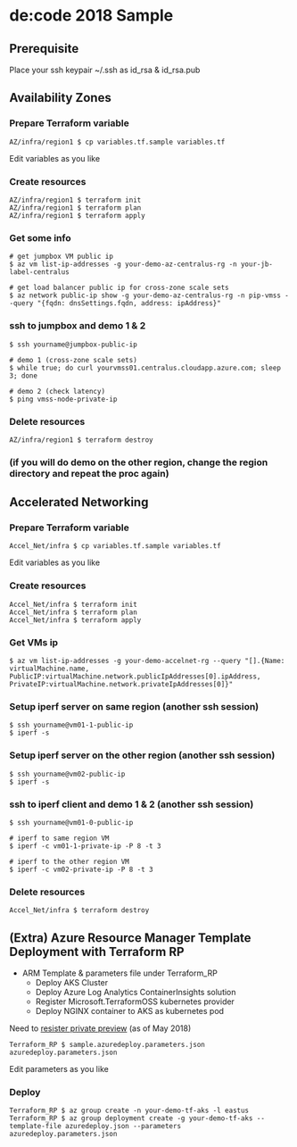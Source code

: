 # de:code 2018 Sample

## Prerequisite
Place your ssh keypair ~/.ssh as id_rsa & id_rsa.pub

## Availability Zones

### Prepare Terraform variable
```
AZ/infra/region1 $ cp variables.tf.sample variables.tf
```

Edit variables as you like

### Create resources
```
AZ/infra/region1 $ terraform init
AZ/infra/region1 $ terraform plan
AZ/infra/region1 $ terraform apply
```

### Get some info
```
# get jumpbox VM public ip
$ az vm list-ip-addresses -g your-demo-az-centralus-rg -n your-jb-label-centralus

# get load balancer public ip for cross-zone scale sets
$ az network public-ip show -g your-demo-az-centralus-rg -n pip-vmss --query "{fqdn: dnsSettings.fqdn, address: ipAddress}"
```

### ssh to jumpbox and demo 1 & 2
```
$ ssh yourname@jumpbox-public-ip

# demo 1 (cross-zone scale sets)
$ while true; do curl yourvmss01.centralus.cloudapp.azure.com; sleep 3; done

# demo 2 (check latency)
$ ping vmss-node-private-ip
```

### Delete resources
```
AZ/infra/region1 $ terraform destroy
```

### (if you will do demo on the other region, change the region directory and repeat the proc again)

## Accelerated Networking

### Prepare Terraform variable
```
Accel_Net/infra $ cp variables.tf.sample variables.tf
```

Edit variables as you like

### Create resources
```
Accel_Net/infra $ terraform init
Accel_Net/infra $ terraform plan
Accel_Net/infra $ terraform apply
```

### Get VMs ip
```
$ az vm list-ip-addresses -g your-demo-accelnet-rg --query "[].{Name: virtualMachine.name,  PublicIP:virtualMachine.network.publicIpAddresses[0].ipAddress, PrivateIP:virtualMachine.network.privateIpAddresses[0]}"
```

### Setup iperf server on same region (another ssh session)
```
$ ssh yourname@vm01-1-public-ip
$ iperf -s
```

### Setup iperf server on the other region (another ssh session)
```
$ ssh yourname@vm02-public-ip
$ iperf -s
```

### ssh to iperf client and demo 1 & 2 (another ssh session)
```
$ ssh yourname@vm01-0-public-ip

# iperf to same region VM
$ iperf -c vm01-1-private-ip -P 8 -t 3

# iperf to the other region VM
$ iperf -c vm02-private-ip -P 8 -t 3
```

### Delete resources
```
Accel_Net/infra $ terraform destroy
```

## (Extra) Azure Resource Manager Template Deployment with Terraform RP

* ARM Template & parameters file under Terraform_RP
  * Deploy AKS Cluster
  * Deploy Azure Log Analytics ContainerInsights solution
  * Register Microsoft.TerraformOSS kubernetes provider
  * Deploy NGINX container to AKS as kubernetes pod

Need to [resister private preview](https://azure.microsoft.com/ja-jp/blog/introducing-the-azure-terraform-resource-provider/) (as of May 2018)

```
Terraform_RP $ sample.azuredeploy.parameters.json azuredeploy.parameters.json
```

Edit parameters as you like

### Deploy
```
Terraform_RP $ az group create -n your-demo-tf-aks -l eastus
Terraform_RP $ az group deployment create -g your-demo-tf-aks --template-file azuredeploy.json --parameters azuredeploy.parameters.json
